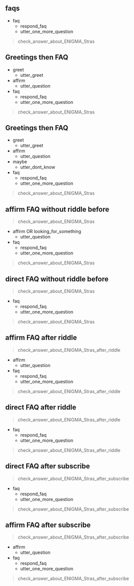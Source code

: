 ## faqs
* faq
  - respond_faq
  - utter_one_more_question
> check_answer_about_ENIGMA_Stras

## Greetings then FAQ
* greet
  - utter_greet
* affirm
  - utter_question
* faq
  - respond_faq
  - utter_one_more_question
> check_answer_about_ENIGMA_Stras

## Greetings then FAQ
* greet
  - utter_greet
* affirm
  - utter_question
* maybe 
  - utter_dont_know
* faq
  - respond_faq
  - utter_one_more_question
> check_answer_about_ENIGMA_Stras

## affirm FAQ without riddle before
> check_answer_about_ENIGMA_Stras
* affirm OR looking_for_something
  - utter_question
* faq
  - respond_faq
  - utter_one_more_question
> check_answer_about_ENIGMA_Stras

## direct FAQ without riddle before
> check_answer_about_ENIGMA_Stras
* faq
  - respond_faq
  - utter_one_more_question
> check_answer_about_ENIGMA_Stras

## affirm FAQ after riddle
> check_answer_about_ENIGMA_Stras_after_riddle
* affirm
  - utter_question
* faq
  - respond_faq
  - utter_one_more_question
> check_answer_about_ENIGMA_Stras_after_riddle

## direct FAQ after riddle
> check_answer_about_ENIGMA_Stras_after_riddle
* faq
  - respond_faq
  - utter_one_more_question
> check_answer_about_ENIGMA_Stras_after_riddle

## direct FAQ after subscribe
> check_answer_about_ENIGMA_Stras_after_subscribe
* faq
  - respond_faq
  - utter_one_more_question
> check_answer_about_ENIGMA_Stras_after_subscribe

## affirm FAQ after subscribe
> check_answer_about_ENIGMA_Stras_after_subscribe
* affirm
  - utter_question
* faq
  - respond_faq
  - utter_one_more_question
> check_answer_about_ENIGMA_Stras_after_subscribe
